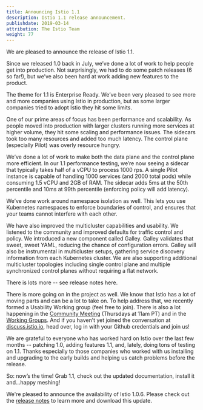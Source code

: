 ```yaml
---
title: Announcing Istio 1.1
description: Istio 1.1 release announcement.
publishdate: 2019-03-14
attribution: The Istio Team
weight: 77
---
```

We are pleased to announce the release of Istio 1.1.

Since we released 1.0 back in July, we’ve done a lot of work to help people
get into production. Not surprisingly, we had to do some patch releases (6 so
far!), but we’ve also been hard at work adding new features to the product.

The theme for 1.1 is Enterprise Ready. We’ve been very pleased to see more
and more companies using Istio in production, but as some larger companies
tried to adopt Istio they hit some limits.

One of our prime areas of focus has been performance and scalability. As people
moved into production with larger clusters running more services at higher
volume, they hit some scaling and performance issues. The sidecars took too
many resources and added too much latency. The control plane (especially Pilot)
was overly resource hungry.

We’ve done a lot of work to make both the data plane and the control plane
more efficient. In our 1.1 performance testing, we’re now seeing a sidecar
that typically takes half of a vCPU to process 1000 rps. A single Pilot
instance is capable of handling 1000 services (and 2000 total pods) while
consuming 1.5 vCPU and 2GB of RAM. The sidecar adds 5ms at the 50th
percentile and 10ms at 99th percentile (enforcing policy will add latency).

We’ve done work around namespace isolation as well. This lets you use
Kubernetes namespaces to enforce boundaries of control, and ensures that your
teams cannot interfere with each other.

We have also improved the multicluster capabilities and usability. We
listened to the community and improved defaults for traffic control and policy.
We introduced a new component called Galley. Galley validates that sweet, sweet
YAML, reducing the chance of configuration errors. Galley will also be
instrumental in multicluster setups, gathering service discovery information
from each Kubernetes cluster. We are also supporting additional multicluster
topologies including single control plane and multiple synchronized control
planes without requiring a flat network.

There is lots more -- see release notes here.

There is more going on in the project as well. We know that Istio has a lot of
moving parts and can be a lot to take on. To help address that, we recently
formed a Usability Working group (feel free to join). There is also a lot
happening in the [Community
Meeting](https://github.com/istio/community#community-meeting)
(Thursdays at 11am PT) and in the
[Working
Groups](https://github.com/istio/community/blob/master/WORKING-GROUPS.md).
And if you haven’t yet joined the conversation at
[discuss.istio.io](https://discuss.istio.io), head over, log in with your
Github credentials and join us!

We are grateful to everyone who has worked hard on Istio over the last few
months -- patching 1.0, adding features 1.1, and, lately, doing tons of
testing on 1.1. Thanks especially to those companies who worked with us
installing and upgrading to the early builds and helping us catch problems
before the release.

So: now’s the time! Grab 1.1, check out the updated documentation, install
it and...happy meshing!

We're pleased to announce the availability of Istio 1.0.6. Please check out the [release notes](/about/notes/1.0.6/) to learn more and download this update.
